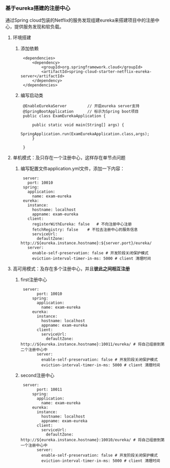 ### 基于eureka搭建的注册中心
通过Spring cloud包装的Netflix的服务发现组建eureka来搭建项目中的注册中心，提供服务发现和软负载。

1. 环境搭建
	1. 添加依赖

			<dependencies>
		        <dependency>
		            <groupId>org.springframework.cloud</groupId>
		            <artifactId>spring-cloud-starter-netflix-eureka-server</artifactId>
		        </dependency>
		    </dependencies>
	
	2. 编写启动类 

			@EnableEurekaServer			// 开启eureka server支持
			@SpringBootApplication		// 标示为Spring boot项目
			public class ExamEurekaApplication {
			
			    public static void main(String[] args) {
			        SpringApplication.run(ExamEurekaApplication.class,args);
			    }
			
			}
2. 单机模式：及只存在一个注册中心，这样存在单节点问题
	1. 编写配置文件application.yml文件，添加一下内容：

			server:
			  port: 10010
			spring:
			  application:
			    name: exam-eureka
			eureka:
			  instance:
			    hostname: localhost
			    appname: exam-eureka
			  client:
			    registerWithEureka: false	# 不向注册中心注册
			    fetchRegistry: false	# 不拉去注册中心的服务信息
			    serviceUrl:
			      defaultZone: http://${eureka.instance.hostname}:${server.port}/eureka/
			  server:
			    enable-self-preservation: false # 开发阶段关闭保护模式
			    eviction-interval-timer-in-ms: 5000 # client 清理时间 
3. 高可用模式：及存在多个注册中心，并且**彼此之间相互注册**
	1. first注册中心

			server:
				  port: 10010
				spring:
				  application:
				    name: exam-eureka
				eureka:
				  instance:
				    hostname: localhost
				    appname: exam-eureka
				  client:
				    serviceUrl:
				      defaultZone: http://${eureka.instance.hostname}:10011/eureka/ # 将自己组册到第二个注册中心中
				  server:
				    enable-self-preservation: false # 开发阶段关闭保护模式
				    eviction-interval-timer-in-ms: 5000 # client 清理时间 
	2. second注册中心 

			server:
				  port: 10011
				spring:
				  application:
				    name: exam-eureka
				eureka:
				  instance:
				    hostname: localhost
				    appname: exam-eureka
				  client:
				    serviceUrl:
				      defaultZone: http://${eureka.instance.hostname}:10010/eureka/ # 将自己组册到第一个注册中心中
				  server:
				    enable-self-preservation: false # 开发阶段关闭保护模式
				    eviction-interval-timer-in-ms: 5000 # client 清理时间 